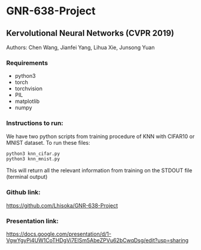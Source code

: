 # GNR-638-Project
## Kervolutional Neural Networks (CVPR 2019)
Authors: Chen Wang, Jianfei Yang, Lihua Xie, Junsong Yuan

### Requirements
- python3
- torch
- torchvision
- PIL
- matplotlib
- numpy

### Instructions to run:
We have two python scripts from training procedure of KNN with CIFAR10 or MNIST dataset.
To run these files:

```bash
python3 knn_cifar.py
python3 knn_mnist.py
```

This will return all the relevant information from training on the STDOUT file (terminal output)

### Github link:
https://github.com/Lhisoka/GNR-638-Project

### Presentation link:
https://docs.google.com/presentation/d/1-VgwYgyPi4UW1CoTHDgVi7EISm5AbeZPVu62bCwqDsg/edit?usp=sharing

